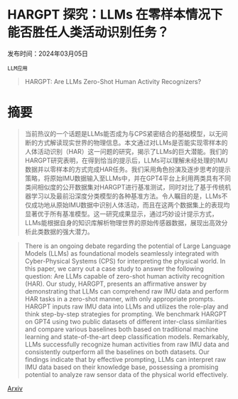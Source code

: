 # HARGPT 探究：LLMs 在零样本情况下能否胜任人类活动识别任务？

发布时间：2024年03月05日

`LLM应用`

> HARGPT: Are LLMs Zero-Shot Human Activity Recognizers?

# 摘要

> 当前热议的一个话题是LLMs能否成为与CPS紧密结合的基础模型，以无间断的方式解读现实世界的物理信息。本文通过对LLMs是否能实现零样本的人体活动识别（HAR）这一问题的研究，揭示了LLMs的巨大潜能。我们的HARGPT研究表明，在得到恰当的提示后，LLMs可以理解未经处理的IMU数据并以零样本的方式完成HAR任务。我们采用角色扮演及逐步思考的提示策略，将原始IMU数据输入至LLMs中，并在GPT4平台上利用两类具有不同类间相似度的公开数据集对HARGPT进行基准测试，同时对比了基于传统机器学习以及最前沿深度分类模型的各种基准方法。令人瞩目的是，LLMs不仅成功地从原始IMU数据中识别人体活动，而且在这两个数据集上的表现均显著优于所有基准模型。这一研究成果显示，通过巧妙设计提示方式，LLMs能根据自身的知识库解析物理世界的原始传感器数据，展现出高效分析此类数据的强大潜力。

> There is an ongoing debate regarding the potential of Large Language Models (LLMs) as foundational models seamlessly integrated with Cyber-Physical Systems (CPS) for interpreting the physical world. In this paper, we carry out a case study to answer the following question: Are LLMs capable of zero-shot human activity recognition (HAR). Our study, HARGPT, presents an affirmative answer by demonstrating that LLMs can comprehend raw IMU data and perform HAR tasks in a zero-shot manner, with only appropriate prompts. HARGPT inputs raw IMU data into LLMs and utilizes the role-play and think step-by-step strategies for prompting. We benchmark HARGPT on GPT4 using two public datasets of different inter-class similarities and compare various baselines both based on traditional machine learning and state-of-the-art deep classification models. Remarkably, LLMs successfully recognize human activities from raw IMU data and consistently outperform all the baselines on both datasets. Our findings indicate that by effective prompting, LLMs can interpret raw IMU data based on their knowledge base, possessing a promising potential to analyze raw sensor data of the physical world effectively.

[Arxiv](https://arxiv.org/abs/2403.02727)